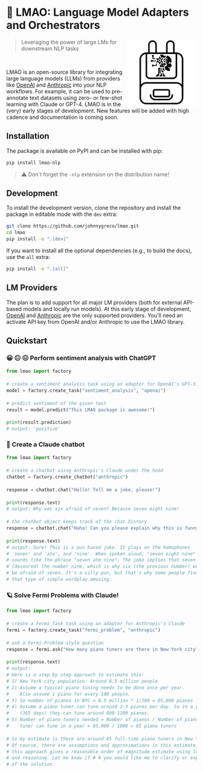 # 🙊 LMAO: **L**anguage **M**odel **A**dapters and **O**rchestrators

<img src="assets/icon.png" height="180" align="right" />


> Leveraging the power of large LMs for downstream NLP tasks

<br>

LMAO is an open-source library for integrating large language models (LLMs) from providers like [OpenAI](https://platform.openai.com/docs/introduction) and [Anthropic](https://console.anthropic.com/docs/api) into your NLP workflows. For example, it can be used to pre-annotate text datasets using zero- or few-shot learning with Claude or GPT-4. LMAO is in the (very) early stages of development. New features will be added with high cadence and documentation is coming soon.

## Installation
The package is available on PyPI and can be installed with pip:
```bash
pip install lmao-nlp
```
> ⚠️ Don't forget the `-nlp` extension on the distribution name!

## Development

To install the development version, clone the repository and install the package in editable mode with the `dev` extra:

```bash
git clone https://github.com/johnnygreco/lmao.git
cd lmao
pip install -e ".[dev]"
```

If you want to install all the optional dependencies (e.g., to build the docs), use the `all` extra:

```bash
pip install -e ".[all]"
```

## LM Providers
The plan is to add support for all major LM providers (both for external API-based models and locally run models). At this early stage of development, [OpenAI](https://platform.openai.com/docs/introduction) and [Anthropic](https://console.anthropic.com/docs/api) are the only supported providers. You'll need an activate API key from OpenAI and/or Anthropic to use the LMAO library.


## Quickstart

### 😀 😐 😖 Perform sentiment analysis with ChatGPT
```python
from lmao import factory

# create a sentiment analysis task using an adapter for OpenAI's GPT-3.5-turbo model
model = factory.create_task("sentiment_analysis", "openai")

# predict sentiment of the given text
result = model.predict("This LMAO package is awesome!")

print(result.prediction)
# output: 'positive'
```

### 🤖 Create a Claude chatbot
```python
from lmao import factory

# create a chatbot using Anthropic's Claude under the hood
chatbot = factory.create_chatbot("anthropic")

response = chatbot.chat("Hello! Tell me a joke, please!")

print(response.text)
# output: Why was six afraid of seven? Because seven eight nine!

# the chatbot object keeps track of the chat history
response = chatbot.chat("Haha! Can you please explain why this is funny?")

print(response.text)
# output: Sure! This is a pun based joke. It plays on the homophones
# 'seven' and 'ate', and 'nine'. When spoken aloud, "seven eight nine"
# sounds like the phrase "seven ate nine". The joke implies that seven ate
# (devoured) the number nine, which is why six (the previous number) would
# be afraid of seven. It's a silly pun, but that's why some people find
# that type of simple wordplay amusing.
```

### 🪐 Solve Fermi Problems with Claude!
```python
from lmao import factory

# create a Fermi Task task using an adapter for Anthropic's Claude
fermi = factory.create_task("fermi_problem", "anthropic")

# ask a Fermi-Problem style question
response = fermi.ask("How many piano tuners are there in New York city?")

print(response.text)
# output:
# Here is a step by step approach to estimate this:
# 1) New York city population: Around 8.5 million people
# 2) Assume a typical piano tuning needs to be done once per year.
#    Also assume 1 piano for every 100 people.
# 3) So number of pianos in NYC = 8.5 million * 1/100 = 85,000 pianos
# 4) Assume a piano tuner can tune around 2-3 pianos per day. So in a year
#    (365 days) they can tune around 800-1200 pianos.
# 5) Number of piano tuners needed = Number of pianos / Number of pianos a
#    tuner can tune in a year = 85,000 / 1000 = 85 piano tuners

# So my estimate is there are around 85 full-time piano tuners in New York City.
# Of course, there are assumptions and approximations in this estimate, but I think
# this approach gives a reasonable order of magnitude estimate using logical thinking
# and reasoning. Let me know if # # you would like me to clarify or expand on any part
# of the solution.
```
